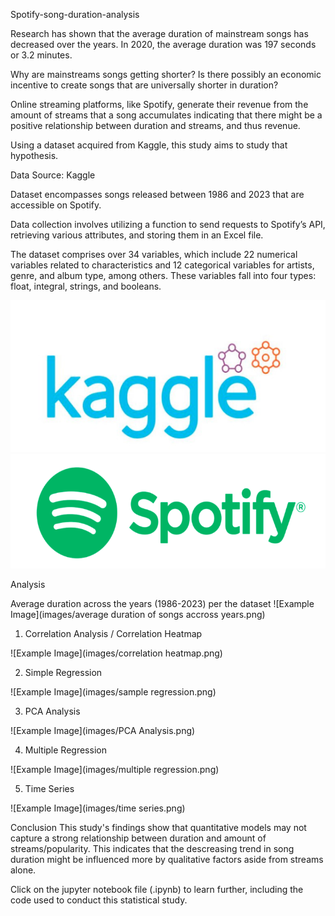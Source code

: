 Spotify-song-duration-analysis

Research has shown that the average duration of mainstream songs has decreased over the years. In 2020, the average duration was 197 seconds or 3.2 minutes.

Why are mainstreams songs getting shorter? Is there possibly an economic incentive to create songs that are universally shorter in duration?

Online streaming platforms, like Spotify, generate their revenue from the amount of streams that a song accumulates indicating that there might be a positive relationship between duration and streams, and thus revenue.

Using a dataset acquired from Kaggle, this study aims to study that hypothesis.

Data Source: Kaggle

Dataset encompasses songs released between 1986 and 2023 that are accessible on Spotify.

Data collection involves utilizing a function to send requests to Spotify’s API, retrieving various attributes, and storing them in an Excel file.

The dataset comprises over 34 variables, which include 22 numerical variables related to characteristics and 12 categorical variables for artists, genre, and album type, among others. These variables fall into four types: float, integral, strings, and booleans.

 ![Example Image](images/kaggle.png)
 ![Example Image](images/spotify.png)


Analysis

Average duration across the years (1986-2023) per the dataset
![Example Image](images/average duration of songs accross years.png)

1. Correlation Analysis / Correlation Heatmap
   
![Example Image](images/correlation heatmap.png)

2. Simple Regression
   
![Example Image](images/sample regression.png)

3. PCA Analysis
   
![Example Image](images/PCA Analysis.png)

4. Multiple Regression
   
![Example Image](images/multiple regression.png)

5. Time Series
   
![Example Image](images/time series.png)

Conclusion
This study's findings show that quantitative models may not capture a strong relationship between duration and amount of streams/popularity. This indicates that the descreasing trend in song duration might be influenced more by qualitative factors aside from streams alone.

Click on the jupyter notebook file (.ipynb) to learn further, including the code used to conduct this statistical study.







 



